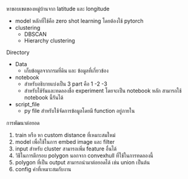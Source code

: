 หาขอบเขตของหมู่บ้านจาก latitude และ longitude

* model หลักที่ใช้คือ zero shot learning โดยต้องใช้ pytorch
* clustering
  * DBSCAN
  * Hierarchy clustering

Directory

* Data 
  * เก็บข้อมูลจากกรมที่ดิน และ ข้อมูลที่เกี่ยวข้อง
* notebook
  * สำหรับอธิบายแบ่งเป็น 3 part คือ 1 -2 -3
  * สำหรับใช้รันและทดลองชื่อ experiment โดยจะเป็น notebook หลัก สามารถใช้ notebook นี้รันได้
* script_file
  * py file สำหรับใช้จัดการข้อมูลโดยมี function อยู่ภายใน
  
  
การพัฒนาต่อยอด

1. train หรือ หา custom distance ที่เหมาะสมใหม่
2. model เพื่อใช้ในการ embed image และ filter
3. input สำหรับ cluster สามารถเพิ่ม feature อื่นได้
4. วิธีในการตีกรอบ polygon นอกจาก convexhull ที่ใช้ในการทดลองนี้
5. polygon ที่เป็น output สามารถนำมาต่อยอดได้ เช่น union เป็นต้น
6. config ค่าที่เหมาะสมกับงาน
